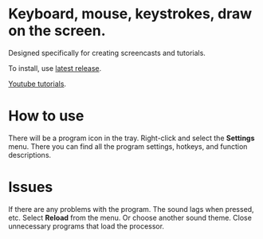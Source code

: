 
# Keyboard, mouse, keystrokes, draw on the screen.

Designed specifically for creating screencasts and tutorials.

To install, use [latest release](https://github.com/mnbcz/ScreenCast-Keyboard/releases).

[Youtube tutorials](https://www.youtube.com/watch?v=kpFCxzOFQs4).

# How to use
There will be a program icon in the tray. Right-click and select the **Settings** menu.
There you can find all the program settings, hotkeys, and function descriptions.


# Issues

If there are any problems with the program.
The sound lags when pressed, etc.
Select **Reload** from the menu. Or choose another sound theme.
Close unnecessary programs that load the processor.


